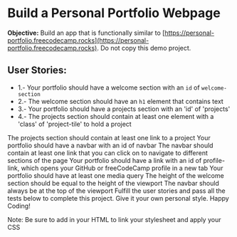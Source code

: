 # Build a Personal Portfolio Webpage

**Objective:** Build an app that is functionally similar to [https://personal-portfolio.freecodecamp.rocks](https://personal-portfolio.freecodecamp.rocks). Do not copy this demo project.

## User Stories:

- 1.- Your portfolio should have a welcome section with an `id` of `welcome-section`
- 2.- The welcome section should have an `h1` element that contains text
- 3.- Your portfolio should have a projects section with an 'id' of 'projects'
- 4.- The projects section should contain at least one element with a 'class' of 'project-tile' to hold a project


The projects section should contain at least one link to a project
Your portfolio should have a navbar with an id of navbar
The navbar should contain at least one link that you can click on to navigate to different sections of the page
Your portfolio should have a link with an id of profile-link, which opens your GitHub or freeCodeCamp profile in a new tab
Your portfolio should have at least one media query
The height of the welcome section should be equal to the height of the viewport
The navbar should always be at the top of the viewport
Fulfill the user stories and pass all the tests below to complete this project. Give it your own personal style. Happy Coding!

Note: Be sure to add <link rel="stylesheet" href="styles.css"> in your HTML to link your stylesheet and apply your CSS